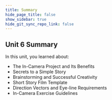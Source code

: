 ```yaml
---
title: Summary
hide_page_title: false
show_sidebar: true
hide_git_sync_repo_link: false
---
```


## Unit 6 Summary

In this unit, you learned about:
  - The In-Camera Project and Its Benefits
  - Secrets to a Simple Story
  - Brainstorming and Successful Creativity
  - Short Story Film Template
  - Direction Vectors and Eye-line Requirements
  - In-Camera Exercise Guidelines
